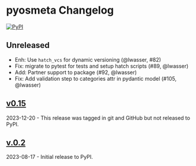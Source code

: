 # pyosmeta Changelog

[![PyPI](https://img.shields.io/pypi/v/pyosmeta.svg)](https://pypi.org/project/pyosmeta/)

## Unreleased

- Enh: Use `hatch_vcs` for dynamic versioning (@lwasser, #82)
- Fix: migrate to pytest for tests and setup hatch scripts (#89, @lwasser)
- Add: Partner support to package (#92, @lwasser)
- Fix: Add validation step to categories attr in pydantic model (#105, @lwasser)

## [v0.15](https://github.com/pyOpenSci/pyosMeta/releases/tag/v0.15)

2023-12-20 - This release was tagged in git and GitHub but not released to PyPI.

## [v.0.2](https://pypi.org/project/pyosmeta/0.2)

2023-08-17 - Initial release to PyPI.
